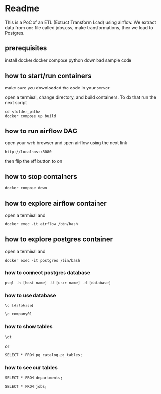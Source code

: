 # Readme

This is a PoC of an ETL (Extract Transform Load) using airflow.
We extract data from one file called jobs.csv, make transformations,
then we load to Postgres.

## prerequisites
install 
docker
docker compose
python
download sample code 


## how to start/run containers

make sure you downloaded the code in your server

open a terminal, change directory, and build containers.
To do that run the next script

```
cd <folder_path>
docker compose up build
```

## how to run airflow DAG
open your web browser and open airflow using the next link
```
http://localhost:8080
```
then flip the off button to on



## how to stop containers
```
docker compose down
```

## how to explore airflow container
open a terminal and 

```
docker exec -it airflow /bin/bash
```

## how to explore postgres container
open a terminal and 

```
docker exec -it postgres /bin/bash
```

### how to connect postgres  database
```
psql -h [host name] -U [user name] -d [database]
```

### how to use  database
```
\c [database]
```

```
\c company01
```

### how to show tables
```
\dt
```

or

```
SELECT * FROM pg_catalog.pg_tables;
```

### how to see our tables
```
SELECT * FROM departments;
```


```
SELECT * FROM jobs;
```


